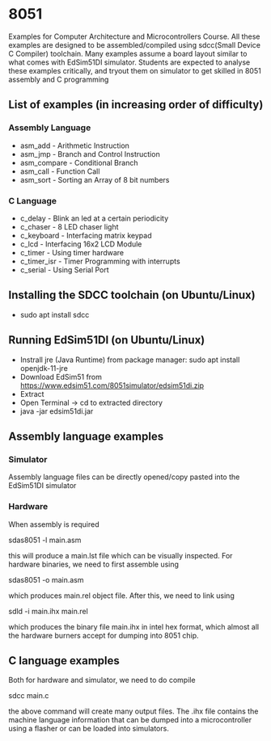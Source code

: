 # 8051
Examples for Computer Architecture and Microcontrollers Course. All these examples are designed to be assembled/compiled using sdcc(Small Device C Compiler) toolchain.
Many examples assume a board layout similar to what comes with EdSim51DI simulator. Students are expected to analyse these examples critically, and tryout them on
simulator to get skilled in 8051 assembly and C programming

## List of examples (in increasing order of difficulty)
### Assembly Language
* asm\_add - Arithmetic Instruction
* asm\_jmp - Branch and Control Instruction
* asm\_compare - Conditional Branch
* asm\_call - Function Call
* asm\_sort - Sorting an Array of 8 bit numbers
### C Language
* c\_delay - Blink an led at a certain periodicity
* c\_chaser - 8 LED chaser light
* c\_keyboard - Interfacing matrix keypad
* c\_lcd - Interfacing 16x2 LCD Module
* c\_timer - Using timer hardware
* c\_timer\_isr - Timer Programming with interrupts
* c\_serial - Using Serial Port

## Installing the SDCC toolchain (on Ubuntu/Linux)
* sudo apt install sdcc

## Running EdSim51DI (on Ubuntu/Linux)
* Instrall jre (Java Runtime) from package manager: sudo apt install openjdk-11-jre
* Download EdSim51 from https://www.edsim51.com/8051simulator/edsim51di.zip
* Extract
* Open Terminal -> cd to extracted directory
* java -jar edsim51di.jar

## Assembly language examples
### Simulator
Assembly language files can be directly opened/copy pasted into the EdSim51DI simulator

### Hardware
When assembly is required

sdas8051 -l main.asm

this will produce a main.lst file which can be visually inspected. For hardware binaries, we need to first assemble using

sdas8051 -o main.asm

which produces main.rel object file. After this, we need to link using

sdld -i main.ihx main.rel

which produces the binary file main.ihx in intel hex format, which almost all the hardware burners accept for dumping into 8051 chip.


## C language examples
Both for hardware and simulator, we need to do compile

sdcc main.c

the above command will create many output files. The .ihx file contains the machine language information that can be dumped into a microcontroller using a flasher or can be loaded into simulators.
